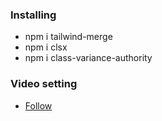 ### Installing
- npm i tailwind-merge
- npm i clsx
- npm i class-variance-authority
### Video setting
- [Follow ](https://www.youtube.com/watch?v=Gp95bKdmfok&t=956s)